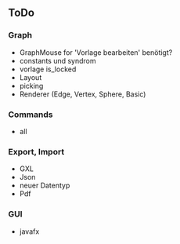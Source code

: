 ## ToDo 
### Graph
- GraphMouse for 'Vorlage bearbeiten' benötigt?
- constants und syndrom
- vorlage is_locked
- Layout
- picking
- Renderer (Edge, Vertex, Sphere, Basic)

### Commands 
- all

### Export, Import
- GXL
- Json
- neuer Datentyp
- Pdf 

### GUI
- javafx